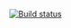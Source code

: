 [![Build status](https://ci.appveyor.com/api/projects/status/us775ogn8tlhro71?svg=true)](https://ci.appveyor.com/project/Grigory-Karpov/api-ci-homework-w66ck)

